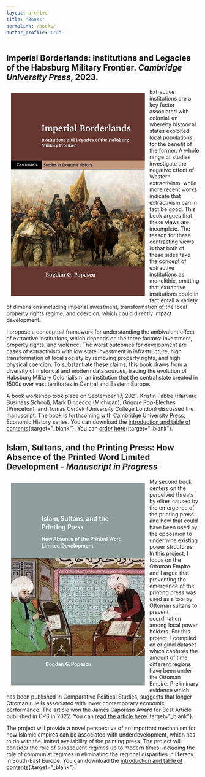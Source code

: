 ```yaml
---
layout: archive
title: "Books"
permalink: /books/
author_profile: true
---
```


<!-- Google tag (gtag.js) -->
<script async src="https://www.googletagmanager.com/gtag/js?id=G-7DSN63Y1JH"></script>
<script>
  window.dataLayer = window.dataLayer || [];
  function gtag(){dataLayer.push(arguments);}
  gtag('js', new Date());

  gtag('config', 'G-7DSN63Y1JH');
</script>

<h2><b>Imperial Borderlands: Institutions and Legacies of the Habsburg Military Frontier<em>. Cambridge University Press</em>, 2023.</b></h2>

<img src="/images/book_cover2.jpg" alt="Imperial Borderlands" width="350" align="left" hspace="12" vspace="12"/>

Extractive institutions are a key factor associated with colonialism whereby historical states exploited local populations for the benefit of the former. A whole range of studies investigate the negative effect of Western extractivism, while more recent works indicate that extractivism can in fact be good. This book argues that these views are incomplete. The reason for these contrasting views is that both of these sides take the concept of extractive institutions as monolithic, omitting that extractive institutions could in fact entail a variety of dimensions including imperial investment, transformation of the local property rights regime, and coercion, which could directly impact development.

I propose a conceptual framework for understanding the ambivalent effect of extractive institutions, which depends on the three factors: investment, property rights, and violence. The worst outcomes for development are cases of extractivism with low state investment in infrastructure, high transformation of local society by removing property rights, and high physical coercion. To substantiate these claims, this book draws from a diversity of historical and modern data sources, tracing the evolution of Habsburg Military Colonialism, an institution that the central state created in 1500s over vast territories in Central and Eastern Europe.

A book workshop took place on September 17, 2021. Kristin Fabbe (Harvard Business School), Mark Dincecco (Michigan), Grigore Pop-Eleches (Princeton), and Tomáš Cvrček (University College London) discussed the manuscript. The book is forthcoming with Cambridge University Press, Economic History series. You can download the [introduction and table of contents](https://www.dropbox.com/scl/fi/6n11cbdrn4p3v8d3f8h6l/sample.pdf?rlkey=mjufjsoklde8408lz8gfwwtcl&dl=0){:target="_blank"}. You can [order here](https://www.cambridge.org/core/books/imperial-borderlands/6845856BB6A18B8B8EC2EE66B9013AAC#fndtn-information){:target="_blank"}.

<h2><b>Islam, Sultans, and the Printing Press: How Absence of the Printed Word Limited Development - <em>Manuscript in Progress</em></b></h2>

<img src="/images/book_cover_second_book.jpg" alt="Islam, Sultans, and the Printing Press" width="350" align="left" hspace="12" vspace="12"/>

My second book centers on the perceived threats by elites caused by the emergence of the printing press and how that could have been used by the opposition to undermine existing power structures. In this project, I focus on the Ottoman Empire and I argue that preventing the emergence of the printing press was used as a tool by Ottoman sultans to prevent coordination among local power holders. For this project, I compiled an original dataset which captures the amount of time different regions have been under the Ottoman Empire. Preliminary evidence which has been published in Comparative Political Studies, suggests that longer Ottoman rule is associated with lower contemporary economic performance. The article won the James Caporaso Award for Best Article published in CPS in 2022. You can [read the article here](https://journals.sagepub.com/doi/full/10.1177/00104140211060283){:target="_blank"}.

The project will provide a novel perspective of an important mechanism for how Islamic empires can be associated with underdevelopment, which has to do with the limited availability of the printing press. The project will consider the role of subsequent regimes up to modern times, <em>including</em> the role of communist regimes in eliminating the regional disparities in literacy in South-East Europe. You can download the [introduction and table of contents](https://www.dropbox.com/scl/fi/es0q72ymoqsem11vhb5pw/sample.pdf?rlkey=udeufrfdan1s82rivoj7njl1m&dl=0){:target="_blank"}.
